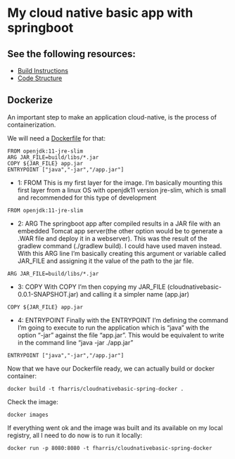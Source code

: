 # My cloud native basic app with springboot

## See the following resources:

- [Build Instructions](./installation.md)
- [Code Structure](./pics/structure.png)


## Dockerize 

An important step to make an application cloud-native, is the process of containerization.

We will need a [Dockerfile](./Dockerfile) for that:

```
FROM openjdk:11-jre-slim
ARG JAR_FILE=build/libs/*.jar
COPY ${JAR_FILE} app.jar
ENTRYPOINT ["java","-jar","/app.jar"]
```
- 1: FROM
This is my first layer for the image. I’m basically mounting this first layer from a linux OS with openjdk11 version jre-slim, which is small and recommended for this type of development
```
FROM openjdk:11-jre-slim
```

- 2: ARG
The springboot app after compiled results in a JAR file with an embedded Tomcat app server(the other option would be to generate a .WAR file and deploy it in a webserver). This was the result of the gradlew command (./gradlew build). I could have used maven instead.
With this ARG line I’m basically creating this argument or variable called JAR_FILE and assigning it the value of the path to the jar file.
```
ARG JAR_FILE=build/libs/*.jar
```

- 3: COPY
With COPY I’m then copying my JAR_FILE (cloudnativebasic-0.0.1-SNAPSHOT.jar) and calling it a simpler name (app.jar)
```
COPY ${JAR_FILE} app.jar
```

- 4: ENTRYPOINT
Finally with the ENTRYPOINT I’m defining the command I’m going to execute to run the application which is “java” with the option “-jar” against the file “app.jar”. This would be equivalent to write in the command line “java -jar ./app.jar”
```
ENTRYPOINT ["java","-jar","/app.jar"]
```


Now that we have our Dockerfile ready, we can actually build or docker container:
```
docker build -t fharris/cloudnativebasic-spring-docker .
```

Check the image:
```
docker images
```

If everything went ok and the image was built and its available on my local registry, all I need to do now is to run it locally:
```
docker run -p 8080:8080 -t fharris/cloudnativebasic-spring-docker
```